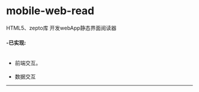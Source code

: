 # mobile-web-read
HTML5、zepto库 开发webApp静态界面阅读器
<br/>
<h4>-已实现:</h4>
<ul>
  <li>前端交互。</li>
  <li>数据交互</li>
</ul>
<hr>
